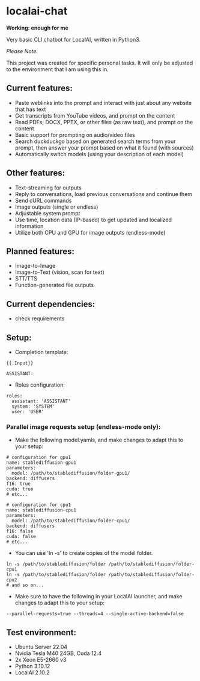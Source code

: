 # localai-chat

**Working: enough for me**


Very basic CLI chatbot for LocalAI, written in Python3.


*Please Note:*

This project was created for specific personal tasks. It will only be adjusted to the environment that I am using this in.


## Current features:
- Paste weblinks into the prompt and interact with just about any website that has text
- Get transcripts from YouTube videos, and prompt on the content
- Read PDFs, DOCX, PPTX, or other files (as raw text), and prompt on the content
- Basic support for prompting on audio/video files
- Search duckduckgo based on generated search terms from your prompt, then answer your prompt based on what it found (with sources)
- Automatically switch models (using your description of each model)


## Other features:
- Text-streaming for outputs
- Reply to conversations, load previous conversations and continue them
- Send cURL commands
- Image outputs (single or endless)
- Adjustable system prompt
- Use time, location data (IP-based) to get updated and localized information
- Utilize both CPU and GPU for image outputs (endless-mode)


## Planned features:
- Image-to-Image
- Image-to-Text (vision, scan for text)
- STT/TTS
- Function-generated file outputs


## Current dependencies:
- check requirements


## Setup:
- Completion template:

```
{{.Input}}

ASSISTANT: 
```

- Roles configuration:

```
roles:
  assistant: 'ASSISTANT'
  system: 'SYSTEM'
  user: 'USER'
```


### Parallel image requests setup (endless-mode only):

- Make the following model.yamls, and make changes to adapt this to your setup:

```
# configuration for gpu1
name: stablediffusion-gpu1
parameters:
  model: /path/to/stablediffusion/folder-gpu1/
backend: diffusers
f16: true
cuda: true
# etc...
```

```
# configuration for cpu1
name: stablediffusion-cpu1
parameters:
  model: /path/to/stablediffusion/folder-cpu1/
backend: diffusers
f16: false
cuda: false
# etc...
```

- You can use 'ln -s' to create copies of the model folder.

```
ln -s /path/to/stablediffusion/folder /path/to/stablediffusion/folder-cpu1
ln -s /path/to/stablediffusion/folder /path/to/stablediffusion/folder-cpu2
# and so on...
```

- Make sure to have the following in your LocalAI launcher,  and make changes to adapt this to your setup:

```
--parallel-requests=true --threads=4 --single-active-backend=false
```


## Test environment:
- Ubuntu Server 22.04
- Nvidia Tesla M40 24GB, Cuda 12.4
- 2x Xeon E5-2660 v3
- Python 3.10.12
- LocalAI 2.10.2


